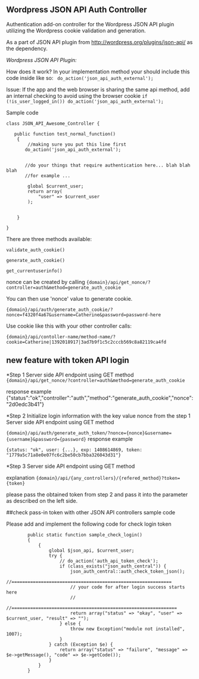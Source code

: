 ## Wordpress JSON API Auth Controller

Authentication add-on controller for the Wordpress JSON API plugin utilizing the Wordpress cookie validation and generation.

As a part of JSON API plugin from http://wordpress.org/plugins/json-api/ as the dependency.

*Wordpress JSON API Plugin:*

How does it work?
In your implementation method your should include this code inside like so:
` do_action('json_api_auth_external');`

Issue:
If the app and the web browser is sharing the same api method, add an internal checking to avoid using the browser cookie
`if (!is_user_logged_in()) do_action('json_api_auth_external');`


Sample code

	class JSON_API_Awesome_Controller {
	
	   public function test_normal_function()
	    {
	        //making sure you put this line first
	       do_action('json_api_auth_external');
	       
	       
	       //do your things that require authentication here... blah blah blah
	       //for example ... 
	       
	        global $current_user;
	        return array(
	            "user" => $current_user
	        );
	        
	        
	    }
	    
	}

There are three methods available: 

`validate_auth_cookie()`
	
`generate_auth_cookie()`

`get_currentuserinfo()`



nonce can be created by calling 
`{domain}/api/get_nonce/?controller=auth&method=generate_auth_cookie`

You can then use 'nonce' value to generate cookie.

`{domain}/api/auth/generate_auth_cookie/?nonce=f4320f4a67&username=Catherine&password=password-here`

Use cookie like this with your other controller calls:

`{domain}/api/contoller-name/method-name/?cookie=Catherine|1392018917|3ad7b9f1c5c2cccb569c8a82119ca4fd`


## new feature with token API login

*Step 1
Server side API endpoint using GET method
`{domain}/api/get_nonce/?controller=auth&method=generate_auth_cookie`

response example
{"status":"ok","controller":"auth","method":"generate_auth_cookie","nonce":"2d0edc3b41"}

*Step 2
Initialize login information with the key value nonce from the step 1
Server side API endpoint using GET method

`{domain}/api/auth/generate_auth_token/?nonce={nonce}&username={username}&password={password}`
response example
```
{status: "ok", user: {...}, exp: 1408614869, token: "1779a5c71a8e0e07fc6c2be50cb7bba326043d31"}
```

*Step 3
Server side API endpoint using GET method

explanation
`{domain}/api/{any_controllers}/{refered_method}?token={token}`

please pass the obtained token from step 2 and pass it into the parameter as described on the left side.

##check pass-in token with other JSON API controllers sample code

Please add and implement the following code for check login token

```
        public static function sample_check_login()
        {
            {
                global $json_api, $current_user;
                try {
                    // do_action('auth_api_token_check');
                    if (class_exists("json_auth_central")) {
                        json_auth_central::auth_check_token_json();
                        //============================================================
                        // your code for after login success starts here
                        //
                        //==============================================================
                        return array("status" => "okay", "user" => $current_user, "result" => "");
                    } else {
                        throw new Exception("module not installed", 1007);
                    }
                } catch (Exception $e) {
                    return array("status" => "failure", "message" => $e->getMessage(), "code" => $e->getCode());
                }
            }
        }
        
```
